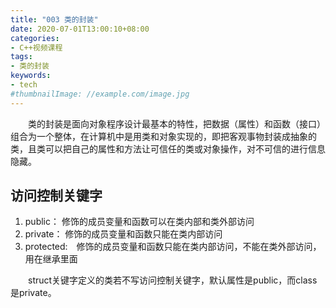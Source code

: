 ```yaml
---
title: "003 类的封装"
date: 2020-07-01T13:00:10+08:00
categories:
- C++视频课程
tags:
- 类的封装
keywords:
- tech
#thumbnailImage: //example.com/image.jpg
---
```


<!--more-->
　　类的封装是面向对象程序设计最基本的特性，把数据（属性）和函数（接口）组合为一个整体，在计算机中是用类和对象实现的，即把客观事物封装成抽象的类，且类可以把自己的属性和方法让可信任的类或对象操作，对不可信的进行信息隐藏。

## 访问控制关键字

1. public： 修饰的成员变量和函数可以在类内部和类外部访问
2. private： 修饰的成员变量和函数只能在类内部访问
3. protected:　修饰的成员变量和函数只能在类内部访问，不能在类外部访问，用在继承里面

　　struct关键字定义的类若不写访问控制关键字，默认属性是public，而class是private。